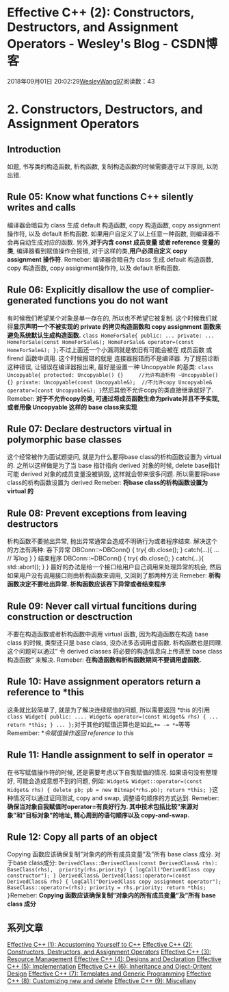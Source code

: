 
# Effective C++ (2): Constructors, Destructors, and Assignment Operators - Wesley's Blog - CSDN博客


2018年09月01日 20:02:29[WesleyWang97](https://me.csdn.net/yinanmo5569)阅读数：43


# 2. Constructors, Destructors, and Assignment Operators
## Introduction
如题, 书写类的构造函数, 析构函数, 复制构造函数的时候需要遵守以下原则, 以防出错.
## Rule 05: Know what functions C++ silently writes and calls
编译器会暗自为 class 生成 default 构造函数, copy 构造函数, copy assignment操作符, 以及 default 析构函数.
如果用户自定义了以上任意一种函数, 则编译器不会再自动生成对应的函数.
另外,**对于内含 const 成员变量 或者 reference 变量的类**, 编译器看到赋值操作会报错, 对于这样的类,**用户必须自定义 copy assignment 操作符**.
Remeber:
编译器会暗自为 class 生成 default 构造函数, copy 构造函数, copy assignment操作符, 以及 default 析构函数.
## Rule 06: Explicitly disallow the use of complier-generated functions you do not want
有时候我们希望某个对象是单一存在的, 所以也不希望它被复制. 这个时候我们就得**显示声明一个不被实现的 private 的拷贝构造函数和 copy assignment 函数来避免系统默认生成构造函数.**
`class HomeForSale{
public:
    ...
private:
    ...
    HomeForSale(const HomeForSale&);
    HomeForSale& operator=(const HomeForSale&);
};`不过上面还一个小漏洞就是依旧有可能会被在 成员函数 或 firend 函数中调用. 这个时候报错的就是 连接器报错而不是编译器.
为了提前诊断这种错误, 让错误在编译器报出来, 最好是设置一种 Uncopyable 的基类:
`class Uncopyable{
protected:
    Uncopyable() {}     //允许构造析构
    ~Uncopyable() {}
private:
    Uncopyable(const Uncopyable&);  //不允许copy
    Uncopyable& operator=(const Uncopyable&);
}`然后其他不允许copy的类直接继承就好了.
Remeber:
**对于不允许copy的类, 可通过将成员函数生命为private并且不予实现, 或者用像 Uncopyable 这样的 base class来实现**
## Rule 07: Declare destructors virtual in polymorphic base classes
这个经常被作为面试题提问, 就是为什么要将base class的析构函数设置为 virtual 的. 之所以这样做是为了当 base 指针指向 derived 对象的时候, delete base指针可能 derived 对象的成员变量没被销毁, 这样就会带来很多问题. 所以需要将base class的析构函数设置为 derived
Remeber:
**将base class的析构函数设置为 virtual 的**
## Rule 08: Prevent exceptions from leaving destructors
析构函数不要抛出异常, 抛出异常通常会造成不明确行为或者程序结束. 解决这个的方法有两种:
吞下异常
DBConn::~DBConn()
{
    try{ db.close(); }
    catch(...){
        ... // 写log
    }
}
结束程序
DBConn::~DBConn()
{
    try{ db.close(); }
    catch(...){
        std::abort();
    }
}
最好的办法是给一个接口给用户自己调用来处理异常的机会, 然后如果用户没有调用接口则由析构函数来调用, 又回到了那两种方法
Remeber:
**析构函数决定不要吐出异常. 析构函数应该吞下异常或者结束程序**
## Rule 09: Never call virtual funcitions during construction or desctruction
不要在构造函数或者析构函数中调用 virtual 函数, 因为构造函数在构造 base class 的时候, 类型还只是 base class, 没办法多态调用虚函数. 析构函数也是同理.
这个问题可以通过” 令 derived classes 将必要的构造信息向上传递至 base class 构造函数” 来解决.
Remeber:
**在构造函数和析构函数期间不要调用虚函数.**
## Rule 10: Have assignment operators return a reference to *this
这条就比较简单了, 就是为了解决连续赋值的问题, 所以需要返回 *this 的引用
`class Widget{
public:
    ....
    Widget& operator=(const Widget& rhs)
    {
        ...
        return *this;
    }
    ...
};`对于其他的赋值运算也是如此,`+= -= *=`等等
Remember:
**令赋值操作返回 reference to *this**
## Rule 11: Handle assignment to self in operator =
在书写赋值操作符的时候, 还是需要考虑以下自我赋值的情况. 如果语句没有整理好, 可能会造成意想不到的问题, 例如:
`Widget& Widget::operator=(const Widget& rhs)
{
    delete pb;
    pb = new Bitmap(*rhs.pb);
    return *this;
}`这种情况可以通过证同测试, copy and swap, 调整语句顺序的方式达到.
Remeber:
**确保当对象自我赋值时operator=有良好行为. 其中技术包括比较”来源对象”和”目标对象”的地址, 精心周到的语句顺序以及 copy-and-swap.**
## Rule 12: Copy all parts of an object
Copying 函数应该确保复制”对象内的所有成员变量”及”所有 base class 成分.
对于base class成分:
`DerivedClass::DerivedClass(const DerivedClass& rhs): BaseClass(rhs), 
priority(rhs.priority)
{
    logCall("DerivedClass copy constructor");
}
DerivedClass& DerivedClass::operator=(const DerivedClass& rhs)
{
    logCall("DerivedClass copy assignment operator");
    BaseClass::operator=(rhs);
    priority = rhs.priority;
    return *this;
}`Remeber:
**Copying 函数应该确保复制”对象内的所有成员变量”及”所有 base class 成分**
## 系列文章
[Effective C++ (1): Accustoming Yourself to C++](https://blog.csdn.net/yinanmo5569/article/details/82289290)
[Effective C++ (2): Constructors, Destructors, and Assignment Operators](https://blog.csdn.net/yinanmo5569/article/details/82290194)
[Effective C++ (3): Resource Management](https://blog.csdn.net/yinanmo5569/article/details/82317019)
[Effective C++ (4): Designs and Declaration](https://blog.csdn.net/yinanmo5569/article/details/82317034)
[Effective C++ (5): Implementation](https://blog.csdn.net/yinanmo5569/article/details/82346893)
[Effective C++ (6): Inheritance and Oject-Oritent Design](https://blog.csdn.net/yinanmo5569/article/details/82351493)
[Effective C++ (7): Templates and Generic Programming](https://blog.csdn.net/yinanmo5569/article/details/82420021)
[Effective C++ (8): Customizing new and delete](https://blog.csdn.net/yinanmo5569/article/details/82419808)
[Effective C++ (9): Miscellany](https://blog.csdn.net/yinanmo5569/article/details/82419858)

